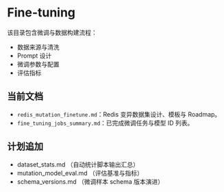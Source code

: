 # Fine-tuning

该目录包含微调与数据构建流程：
- 数据来源与清洗
- Prompt 设计
- 微调参数与配置
- 评估指标

## 当前文档
- `redis_mutation_finetune.md`：Redis 变异数据集设计、模板与 Roadmap。
- `fine_tuning_jobs_summary.md`：已完成微调任务与模型 ID 列表。

## 计划追加
- dataset_stats.md （自动统计脚本输出汇总）
- mutation_model_eval.md （评估基准与指标）
- schema_versions.md （微调样本 schema 版本演进）
